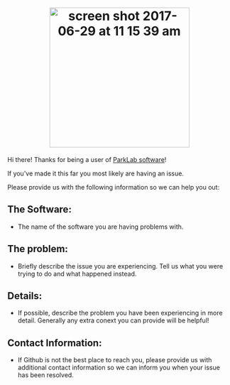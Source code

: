 
# <div align="center"><img width="315" alt="screen shot 2017-06-29 at 11 15 39 am" src="https://user-images.githubusercontent.com/5629547/27695272-6b0855d0-5cbc-11e7-9d94-56e75c4c3316.png"></div>

Hi there! Thanks for being a user of [ParkLab software](https://compbio.hms.harvard.edu/software-1)! 

If you've made it this far you most likely are having an issue.

Please provide us with the following information so we can help you out:

## The Software:

- The name of the software you are having problems with.

## The problem:

- Briefly describe the issue you are experiencing. Tell us what you were trying to do and what happened instead.

## Details:

- If possible, describe the problem you have been experiencing in more detail. Generally any extra conext you can provide will be helpful!

## Contact Information:

- If Github is not the best place to reach you, please provide us with additional contact information so we can inform you when your issue has been resolved.
